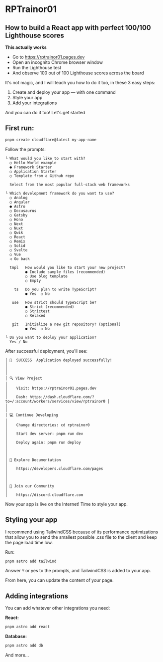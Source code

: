 # RPTrainor01

## How to build a React app with perfect 100/100 Lighthouse scores

**This actually works**

* Go to https://rptrainor01.pages.dev 
* Open an incognito Chrome browser window
* Run the Lighthouse test
* And observe 100 out of 100 Lighthouse scores across the board

It's not magic, and I will teach you how to do it too, in these 3 easy steps:
1. Create and deploy your app — with one command
2. Style your app
3. Add your integrations

And you can do it too! Let's get started

## First run:

```bash
pnpm create cloudflare@latest my-app-name
```

Follow the prompts:

```
╰ What would you like to start with?
  ○ Hello World example
  ● Framework Starter
  ○ Application Starter
  ○ Template from a Github repo

  Select from the most popular full-stack web frameworks 

╰ Which development framework do you want to use?
  ○ Analog
  ○ Angular
  ● Astro
  ○ Docusaurus
  ○ Gatsby
  ○ Hono
  ○ Next
  ○ Nuxt
  ○ Qwik
  ○ React
  ○ Remix
  ○ Solid
  ○ Svelte
  ○ Vue
  ◁ Go back

  tmpl   How would you like to start your new project?
         ● Include sample files (recommended)
         ○ Use blog template
         ○ Empty

    ts   Do you plan to write TypeScript?
         ● Yes  ○ No

   use   How strict should TypeScript be?
         ● Strict (recommended)
         ○ Strictest
         ○ Relaxed

   git   Initialize a new git repository? (optional)
         ● Yes  ○ No

╰ Do you want to deploy your application?
  Yes / No
```

After successful deployment, you'll see:

```
│ 🎉  SUCCESS  Application deployed successfully!                                           │
│                                                                                           │
│ 🔍 View Project                                                                           │
│    Visit: https://rptrainor01.pages.dev                                          │
│    Dash: https://dash.cloudflare.com/?to=/:account/workers/services/view/rptrainor0 │
│                                                                                           │
│ 💻 Continue Developing                                                                    │
│    Change directories: cd rptrainor0                                                │
│    Start dev server: pnpm run dev                                                         │
│    Deploy again: pnpm run deploy                                                          │
│                                                                                           │
│ 📖 Explore Documentation                                                                  │
│    https://developers.cloudflare.com/pages                                                │
│                                                                                           │
│ 💬 Join our Community                                                                     │
│    https://discord.cloudflare.com
```

Now your app is live on the Internet! Time to style your app.

## Styling your app

I recommend using TailwindCSS because of its performance optimizations that allow you to send the smallest possible .css file to the client and keep the page load time low.

Run:

```bash
pnpm astro add tailwind
```

Answer `Y` or yes to the prompts, and TailwindCSS is added to your app.

From here, you can update the content of your page.

## Adding integrations

You can add whatever other integrations you need:

**React:**
```bash
pnpm astro add react
```

**Database:**
```bash
pnpm astro add db
```

And more...